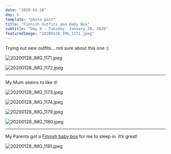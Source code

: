```yaml
---
date: "2020-01-28"
day: 8
template: "photo-post"
title: "Finnish Outfits and Baby Box"
subtitle: "Day 8 – Tuesday, January 28, 2020"
featuredImage: "20200128_IMG_1171.jpeg"
---
```


Trying out new outfits... not sure about this one :)

![20200128_IMG_1171.jpeg](20200128_IMG_1171.jpeg)

![20200128_IMG_1172.jpeg](20200128_IMG_1172.jpeg)

<hr />

My Mum seems to like it!

![20200128_IMG_1173.jpeg](20200128_IMG_1173.jpeg)

![20200128_IMG_1174.jpeg](20200128_IMG_1174.jpeg)

![20200128_IMG_1179.jpeg](20200128_IMG_1179.jpeg)

![20200128_IMG_1180.jpeg](20200128_IMG_1180.jpeg)

<hr />

My Parents got a <a href="https://www.finnishbabybox.com/en/">Finnish baby box</a> for me to sleep in. It’s great!

![20200128_IMG_1181.jpeg](20200128_IMG_1181.jpeg)
